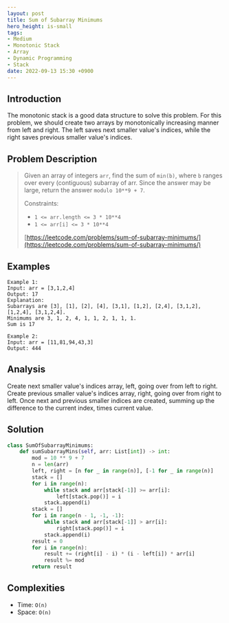 ```yaml
---
layout: post
title: Sum of Subarray Minimums
hero_height: is-small
tags:
- Medium
- Monotonic Stack
- Array
- Dynamic Programming
- Stack
date: 2022-09-13 15:30 +0900
---
```

## Introduction
The monotonic stack is a good data structure to solve this problem.
For this problem, we should create two arrays by monotonically increasing manner from left and right.
The left saves next smaller value's indices, while the right saves previous smaller value's indices.

## Problem Description
> Given an array of integers `arr`, find the sum of `min(b)`,
> where `b` ranges over every (contiguous) subarray of arr.
> Since the answer may be large, return the answer `modulo 10**9 + 7`.
>
> Constraints:
> - `1 <= arr.length <= 3 * 10**4`
> - `1 <= arr[i] <= 3 * 10**4`
>
> [https://leetcode.com/problems/sum-of-subarray-minimums/](https://leetcode.com/problems/sum-of-subarray-minimums/)

## Examples
```
Example 1:
Input: arr = [3,1,2,4]
Output: 17
Explanation: 
Subarrays are [3], [1], [2], [4], [3,1], [1,2], [2,4], [3,1,2], [1,2,4], [3,1,2,4]. 
Minimums are 3, 1, 2, 4, 1, 1, 2, 1, 1, 1.
Sum is 17
```

```
Example 2:
Input: arr = [11,81,94,43,3]
Output: 444
```

## Analysis
Create next smaller value's indices array, left, going over from left to right.
Create previous smaller value's indices array, right, going over from right to left.
Once next and previous smaller indices are created,
summing up the difference to the current index, times current value.

## Solution
```python
class SumOfSubarrayMinimums:
    def sumSubarrayMins(self, arr: List[int]) -> int:
        mod = 10 ** 9 + 7
        n = len(arr)
        left, right = [n for _ in range(n)], [-1 for _ in range(n)]
        stack = []
        for i in range(n):
            while stack and arr[stack[-1]] >= arr[i]:
                left[stack.pop()] = i
            stack.append(i)
        stack = []
        for i in range(n - 1, -1, -1):
            while stack and arr[stack[-1]] > arr[i]:
                right[stack.pop()] = i
            stack.append(i)
        result = 0
        for i in range(n):
            result += (right[i] - i) * (i - left[i]) * arr[i]
            result %= mod
        return result
```

## Complexities
- Time: `O(n)`
- Space: `O(n)`
 
